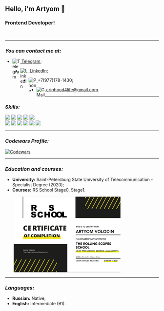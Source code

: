 ## Hello, i'm Artyom 👋

### Frontend Developer!
&emsp;
___

### ***You can contact me at:***

* [<img align="left" alt="Telegram" width="26px" src="https://cdn.icon-icons.com/icons2/2108/PNG/512/telegram_icon_130816.png"/>&nbsp;Telegram](https://t.me/criphood);
- [<img align="left" alt="LinkedIn" width="27px" src="https://cdn.icon-icons.com/icons2/99/PNG/512/linkedin_socialnetwork_17441.png"/>&nbsp;LinkedIn](https://www.linkedin.com/in/criphood2304/);
* [<img align="left" alt="Phone" width="26px" src="https://cdn.icon-icons.com/icons2/1753/PNG/512/iconfinder-social-media-applications-23whatsapp-4102606_113811.png"/>&nbsp;]()+7(977)178-1430;
- [<img align="left" alt="GMail" width="28px" src="https://cdn.icon-icons.com/icons2/1381/PNG/512/gmail_93551.png"/>&nbsp;]()criphood4life@gmail.com.


___
### ***Skills:***

<img src="https://img.shields.io/badge/HTML5-000?style=for-the-badge&logo=html5&logoColor=">
<img src="https://img.shields.io/badge/CSS3-000?style=for-the-badge&logo=css3&logoColor=1572B6">
<img src="https://img.shields.io/badge/VSC-000?style=for-the-badge&logo=Visual Studio Code&logoColor=007ACC"/>
<img src="https://img.shields.io/badge/JavaScript-000?style=for-the-badge&logo=JavaScript&logoColor=F7DF1E"/>
<img src="https://img.shields.io/badge/TypeScript-000?style=for-the-badge&logo=TypeScript&logoColor=3178C6"/><br>
<img src="https://img.shields.io/badge/React-000?style=for-the-badge&logo=React&logoColor=61DAFB"/>
<img src="https://img.shields.io/badge/NodeJS-000?style=for-the-badge&logo=Node.js&logoColor=339933"/>
<img src="https://img.shields.io/badge/npm-000?style=for-the-badge&logo=npm&logoColor=CB3837"/>
<img src="https://img.shields.io/badge/git-000?style=for-the-badge&logo=git&logoColor=F05032"/>
<img src="https://img.shields.io/badge/Webpack-000?style=for-the-badge&logo=Webpack&logoColor=8DD6F9"/>
<img src="https://img.shields.io/badge/gulp-000?style=for-the-badge&logo=gulp&logoColor=CF4647"/>

___

### ***Codewars Profile:***
[<img alt="Codewars" src="https://www.codewars.com/users/criphood/badges/large"/>](https://www.codewars.com/users/criphood)

___
### ***Education and courses:***
* **University:** Saint-Petersburg State University of Telecommunication - Specialist Degree (2020);
* **Courses:** RS School Stage0, Stage1.

&emsp;&emsp;<img alt="certificate" width="350px" src="./certificate.jpg">

___
### ***Languages:***
* **Russian:** Native;
* **English:** Intermediate (B1).






